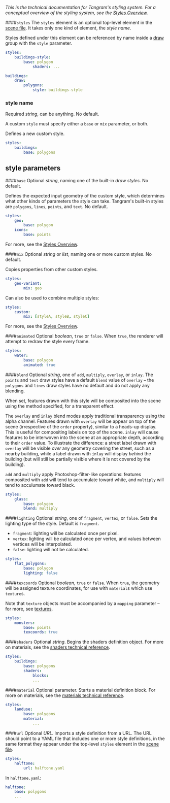 *This is the technical documentation for Tangram's styling system. For a conceptual overview of the styling system, see the [Styles Overview](Styles-Overview.md).*

####`styles`
The `styles` element is an optional top-level element in the [scene file](scene-file.md). It takes only one kind of element, the _style name_.

Styles defined under this element can be referenced by name inside a [draw](draw.md) group with the `style` parameter.
```yaml
styles:
    buildings-style:
        base: polygon
            shaders: ...

buildings:
    draw:
        polygons:
            style: buildings-style
```

### style name
Required _string_, can be anything. No default.

A custom `style` must specify either a `base` or `mix` parameter, or both.

Defines a new custom style. 
```yaml
styles:
    buildings:
        base: polygons
```
## style parameters

####`base`
Optional _string_, naming one of the built-in _draw styles_. No default.

Defines the expected input geometry of the custom style, which determines what other kinds of parameters the style can take. Tangram's built-in styles are `polygons`, `lines`, `points`, and `text`. No default.

```yaml
styles:
    geo:
        base: polygon
    icons:
        base: points
```

For more, see the [Styles Overview](Styles-Overview.md#draw-styles).

####`mix`
Optional _string_ or _list_, naming one or more custom styles. No default.

Copies properties from other custom styles.

```yaml
styles:
    geo-variant:
        mix: geo
```

Can also be used to combine multiple styles:

```yaml
styles:
    custom:
        mix: [styleA, styleB, styleC]
```

For more, see the [Styles Overview](Styles-Overview.md#style-composition-with-mix).


####`animated`
Optional _boolean_, `true` or `false`. When `true`, the renderer will attempt to redraw the style every frame.
```yaml
styles:
    water:
        base: polygon
        animated: true
```

####`blend`
Optional _string_, one of `add`, `multiply`, `overlay`, or `inlay`. The `points` and `text` draw styles have a default `blend` value of `overlay` – the `polygons` and `lines` draw styles have no default and do not apply any blending.

When set, features drawn with this style will be composited into the scene using the method specified, for a transparent effect.

The `overlay` and `inlay` blend modes apply traditional transparency using the alpha channel. Features drawn with `overlay` will be appear on top of the scene (irrespective of the `order` property), similar to a heads-up display. This is useful for compositing labels on top of the scene. `inlay` will cause features to be interwoven into the scene at an appropriate depth, according to their `order` value. To illustrate the difference: a street label drawn with `overlay` will be visible *over* any geometry covering the street, such as a nearby building, while a label drawn with `inlay` will display *behind* the building (but will still be partially visible where it is not covered by the building).

`add` and `multiply` apply Photoshop-filter-like operations: features composited with `add` will tend to accumulate toward white, and `multiply` will tend to acculumate toward black.

```yaml
styles:
    glass:
        base: polygon
        blend: multiply
```

####`lighting`
Optional _string_, one of `fragment`, `vertex`, or `false`. Sets the lighting type of the style. Default is `fragment`.

- `fragment`: lighting will be calculated once per pixel.
- `vertex`: lighting will be calculated once per vertex, and values between vertices will be interpolated.
- `false`: lighting will not be calculated.

```yaml
styles:
    flat_polygons:
        base: polygon
        lighting: false
```

####`texcoords`
Optional _boolean_, `true` or `false`. When `true`, the geometry will be assigned texture coordinates, for use with `material`s which use `texture`s.

Note that `texture` objects must be accompanied by a `mapping` parameter – for more, see [textures](textures.md).
```yaml
styles:
    monsters:
        base: points
        texcoords: true
```

####`shaders`
Optional _string_. Begins the shaders definition object. For more on materials, see the [shaders technical reference](shaders.md).

```yaml
styles:
    buildings:
        base: polygons
        shaders:
            blocks:
            ...
```

####`material`
Optional parameter. Starts a material definition block. For more on materials, see the [materials technical reference](materials.md).

```yaml
styles:
    landuse:
        base: polygons
        material:
            ...
```

####`url`
Optional _URL_. Imports a style definition from a URL. The URL should point to a YAML file that includes one or more style definitions, in the same format they appear under the top-level `styles` element in the [scene file](scene-file.md).

```yaml
styles:
    halftone:
        url: halftone.yaml
```

In `halftone.yaml`:
```yaml
halftone:
    base: polygons
    ...
```

